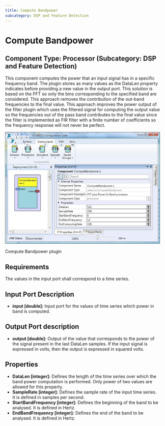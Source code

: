 ```yaml
---
title: Compute Bandpower
subcategory: DSP and Feature Detection
---
```


# Compute Bandpower

## Component Type: Processor (Subcategory: DSP and Feature Detection)

This component computes the power that an input signal has in a specific frequency band. The plugin stores as many values as the DataLen property indicates before providing a new value in the output port. This solution is based on the FFT so only the bins corresponding to the specified band are considered. This approach removes the contribution of the out-band frequencies to the final value. This approach improves the power output of the filter plugin which uses the filtered signal for computing the output value so the frequencies out of the pass band contributes to the final value since the filter is implemented as FIR filter with a finite number of coefficients so the frequency response will not never be perfect.

![Screenshot: Compute Bandpower plugin](./img/computebandpower.jpg "Screenshot: Compute Bandpower plugin")

Compute Bandpower plugin

## Requirements

The values in the input port shall correspond to a time series.

## Input Port Description

- **input \[double\]:** Input port for the values of time series which power in band is computed.

## Output Port description

- **output \[double\]:** Output of the value that corresponds to the power of the signal present in the last DataLen samples. If the input signal is expressed in volts, then the output is expressed in squared volts.

## Properties

- **DataLen \[integer\]:** Defines the length of the time series over which the band power computation is performed. Only power of two values are allowed for this property.
- **SampleRate \[integer\]:** Defines the sample rate of the input time series. It is defined in samples per second.
- **StartBandFrequency \[integer\]:** Defines the beginning of the band to be analysed. It is defined in Hertz.
- **EndBandFrequency \[integer\]:** Defines the end of the band to be analysed. It is defined in Hertz.
